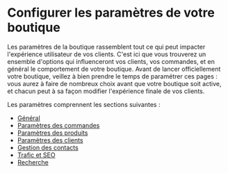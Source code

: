 # Configurer les paramètres de votre boutique

Les paramètres de la boutique rassemblent tout ce qui peut impacter l'expérience utilisateur de vos clients. C'est ici que vous trouverez un ensemble d'options qui influenceront vos clients, vos commandes, et en général le comportement de votre boutique. Avant de lancer officiellement votre boutique, veillez à bien prendre le temps de paramétrer ces pages : vous aurez à faire de nombreux choix avant que votre boutique soit active, et chacun peut à sa façon modifier l'expérience finale de vos clients.

Les paramètres comprennent les sections suivantes :

* [Général](general/)
* [Paramètres des commandes](parametres-des-commandes/)
* [Paramètres des produits](parametres-des-produits.md)
* [Paramètres des clients](parametres-des-clients/)
* [Gestion des contacts](gestion-des-contacts.md)
* [Trafic et SEO](trafic-et-seo/)
* [Recherche](recherche/)

